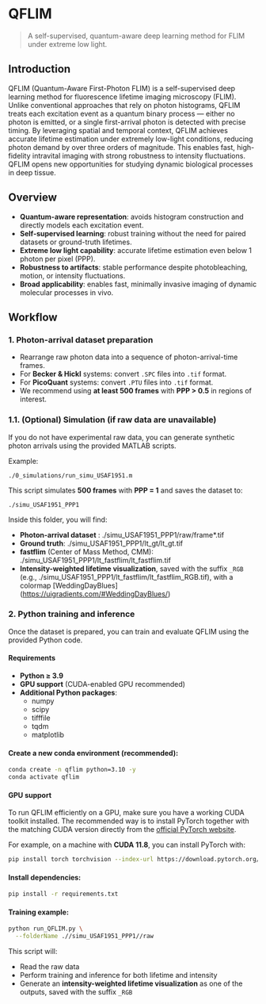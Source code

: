 # QFLIM
> A self-supervised, quantum-aware deep learning method for FLIM under extreme low light.

## Introduction
QFLIM (Quantum-Aware First-Photon FLIM) is a self-supervised deep learning method for fluorescence lifetime imaging microscopy (FLIM). Unlike conventional approaches that rely on photon histograms, QFLIM treats each excitation event as a quantum binary process — either no photon is emitted, or a single first-arrival photon is detected with precise timing. By leveraging spatial and temporal context, QFLIM achieves accurate lifetime estimation under extremely low-light conditions, reducing photon demand by over three orders of magnitude. This enables fast, high-fidelity intravital imaging with strong robustness to intensity fluctuations. QFLIM opens new opportunities for studying dynamic biological processes in deep tissue.

## Overview
- **Quantum-aware representation**: avoids histogram construction and directly models each excitation event.  
- **Self-supervised learning**: robust training without the need for paired datasets or ground-truth lifetimes.  
- **Extreme low light capability**: accurate lifetime estimation even below 1 photon per pixel (PPP).
- **Robustness to artifacts**: stable performance despite photobleaching, motion, or intensity fluctuations.  
- **Broad applicability**: enables fast, minimally invasive imaging of dynamic molecular processes in vivo.

## Workflow

### 1. Photon-arrival dataset preparation
- Rearrange raw photon data into a sequence of photon-arrival-time frames.  
- For **Becker & Hickl** systems: convert `.SPC` files into `.tif` format.  
- For **PicoQuant** systems: convert `.PTU` files into `.tif` format.  
- We recommend using **at least 500 frames** with **PPP > 0.5** in regions of interest.  

### 1.1. (Optional) Simulation (if raw data are unavailable)
If you do not have experimental raw data, you can generate synthetic photon arrivals using the provided MATLAB scripts.  

Example:  
```
./0_simulations/run_simu_USAF1951.m
```

This script simulates **500 frames** with **PPP = 1** and saves the dataset to:
```
./simu_USAF1951_PPP1
```

Inside this folder, you will find:
- **Photon-arrival dataset** : ./simu_USAF1951_PPP1/raw/frame*.tif  
- **Ground truth**: ./simu_USAF1951_PPP1/lt_gt/lt_gt.tif
- **fastflim** (Center of Mass Method, CMM):  ./simu_USAF1951_PPP1/lt_fastflim/lt_fastflim.tif
- **Intensity-weighted lifetime visualization**, saved with the suffix `_RGB` (e.g., ./simu_USAF1951_PPP1/lt_fastflim/lt_fastflim_RGB.tif), with a colormap [WeddingDayBlues] (https://uigradients.com/#WeddingDayBlues/)


### 2. Python training and inference
Once the dataset is prepared, you can train and evaluate QFLIM using the provided Python code.

#### Requirements
- **Python ≥ 3.9**  
- **GPU support** (CUDA-enabled GPU recommended)  
- **Additional Python packages**:  
  - numpy  
  - scipy  
  - tifffile  
  - tqdm  
  - matplotlib  


#### Create a new conda environment (recommended):
```bash
conda create -n qflim python=3.10 -y
conda activate qflim
```

#### GPU support
To run QFLIM efficiently on a GPU, make sure you have a working CUDA toolkit installed.
The recommended way is to install PyTorch together with the matching CUDA version directly from the [official PyTorch website](https://pytorch.org/get-started/locally/).

For example, on a machine with **CUDA 11.8**, you can install PyTorch with:
```bash
pip install torch torchvision --index-url https://download.pytorch.org/whl/cu118
```

#### Install dependencies:
```bash
pip install -r requirements.txt
```

#### Training example:
```bash
python run_QFLIM.py \
  --folderName .//simu_USAF1951_PPP1//raw
```

This script will:
- Read the raw data
- Perform training and inference for both lifetime and intensity
- Generate an **intensity-weighted lifetime visualization** as one of the outputs, saved with the suffix  `_RGB`